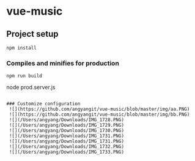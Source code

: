 # vue-music

## Project setup
```
npm install
```
### Compiles and minifies for production
```
npm run build
```
node prod.server.js
```

### Customize configuration
 ![](https://github.com/angyangit/vue-music/blob/master/img/aa.PNG)
 ![](https://github.com/angyangit/vue-music/blob/master/img/bb.PNG)
 ![](/Users/angyang/Downloads/IMG_1728.PNG)
 ![](/Users/angyang/Downloads/IMG_1729.PNG)
 ![](/Users/angyang/Downloads/IMG_1730.PNG)
 ![](/Users/angyang/Downloads/IMG_1731.PNG)
 ![](/Users/angyang/Downloads/IMG_1731.PNG)
 ![](/Users/angyang/Downloads/IMG_1732.PNG)
 ![](/Users/angyang/Downloads/IMG_1733.PNG)